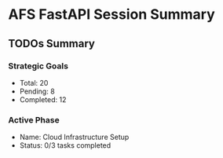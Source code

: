 
# AFS FastAPI Session Summary

## TODOs Summary

### Strategic Goals
- Total: 20
- Pending: 8
- Completed: 12

### Active Phase
- Name: Cloud Infrastructure Setup
- Status: 0/3 tasks completed
